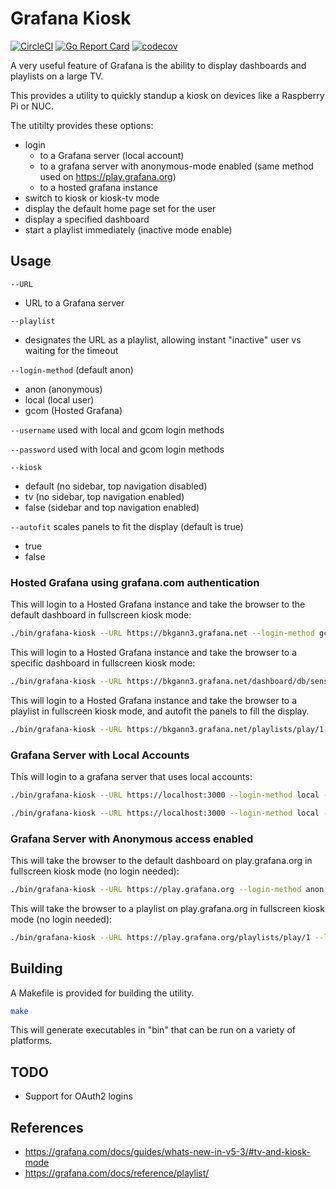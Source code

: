 # Grafana Kiosk
[![CircleCI](https://circleci.com/gh/grafana/grafana-kiosk.svg?style=svg)](https://circleci.com/gh/grafana/grafana-kiosk)
[![Go Report Card](https://goreportcard.com/badge/github.com/grafana/grafana-kiosk)](https://goreportcard.com/report/github.com/grafana/grafana-kiosk) [![codecov](https://codecov.io/gh/grafana/grafana-kiosk/branch/master/graph/badge.svg)](https://codecov.io/gh/grafana/grafana-kiosk)

A very useful feature of Grafana is the ability to display dashboards and playlists on a large TV.

This provides a utility to quickly standup a kiosk on devices like a Raspberry Pi or NUC.

The utitilty provides these options:

- login
  - to a Grafana server (local account)
  - to a grafana server with anonymous-mode enabled (same method used on https://play.grafana.org)
  - to a hosted grafana instance
- switch to kiosk or kiosk-tv mode
- display the default home page set for the user
- display a specified dashboard
- start a playlist immediately (inactive mode enable)


## Usage

`--URL`
  - URL to a Grafana server

`--playlist`
  - designates the URL as a playlist, allowing instant "inactive" user vs waiting for the timeout

`--login-method` (default anon)
  - anon (anonymous)
  - local (local user)
  - gcom (Hosted Grafana)

`--username` used with local and gcom login methods

`--password` used with local and gcom login methods

`--kiosk`
  - default  (no sidebar, top navigation disabled)
  - tv (no sidebar, top navigation enabled)
  - false (sidebar and top navigation enabled)

`--autofit` scales panels to fit the display (default is true)
  - true
  - false 

### Hosted Grafana using grafana.com authentication

This will login to a Hosted Grafana instance and take the browser to the default dashboard in fullscreen kiosk mode:

```BASH
./bin/grafana-kiosk --URL https://bkgann3.grafana.net --login-method gcom --user bkgann --password abc123 --kiosk-mode tv
```

This will login to a Hosted Grafana instance and take the browser to a specific dashboard in fullscreen kiosk mode:

```BASH
./bin/grafana-kiosk --URL https://bkgann3.grafana.net/dashboard/db/sensu-summary --login-method gcom --user bkgann --password abc123 --kiosk-mode tv
```

This will login to a Hosted Grafana instance and take the browser to a playlist in fullscreen kiosk mode, and autofit the panels to fill the display.

```BASH
./bin/grafana-kiosk --URL https://bkgann3.grafana.net/playlists/play/1 --login-method gcom --user bkgann --password abc123 --kiosk-mode tv --playlist --autofit
```

### Grafana Server with Local Accounts

This will login to a grafana server that uses local accounts:

```BASH
./bin/grafana-kiosk --URL https://localhost:3000 --login-method local --user admin --password admin --kiosk-mode tv
```

```BASH
./bin/grafana-kiosk --URL https://localhost:3000 --login-method local --user admin --password admin --kiosk-mode tv
```

### Grafana Server with Anonymous access enabled

This will take the browser to the default dashboard on play.grafana.org in fullscreen kiosk mode (no login needed):

```BASH
./bin/grafana-kiosk --URL https://play.grafana.org --login-method anon --kiosk-mode tv
```


This will take the browser to a playlist on play.grafana.org in fullscreen kiosk mode (no login needed):

```BASH
./bin/grafana-kiosk --URL https://play.grafana.org/playlists/play/1 --login-method anon --kiosk-mode tv
```

## Building

A Makefile is provided for building the utility.

```BASH
make
```

This will generate executables in "bin" that can be run on a variety of platforms.

## TODO
- Support for OAuth2 logins

## References

- https://grafana.com/docs/guides/whats-new-in-v5-3/#tv-and-kiosk-mode
- https://grafana.com/docs/reference/playlist/